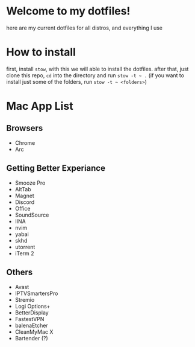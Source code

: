 # Welcome to my dotfiles!

here are my current dotfiles for all distros, and everything I use

# How to install
first, install `stow`, with this we will able to install the dotfiles.
after that, just clone this repo, `cd` into the directory and run `stow -t ~ .`
(if you want to install just some of the folders, run `stow -t ~ <folders>`)

# Mac App List

## Browsers

- Chrome
- Arc

## Getting Better Experiance

- Smooze Pro
- AltTab
- Magnet
- Discord
- Office
- SoundSource
- IINA
- nvim
- yabai
- skhd
- utorrent
- iTerm 2

## Others

- Avast
- IPTVSmartersPro
- Stremio
- Logi Options+
- BetterDisplay
- FastestVPN
- balenaEtcher
- CleanMyMac X
- Bartender (?)
